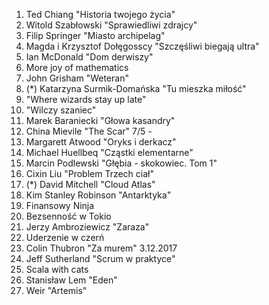 1. Ted Chiang "Historia twojego życia"
2. Witold Szabłowski "Sprawiedliwi zdrajcy"
3. Filip Springer "Miasto archipelag"
4. Magda i Krzysztof Dołęgosscy "Szczęśliwi biegają ultra"
5. Ian McDonald "Dom derwiszy"
6. More joy of mathematics
7. John Grisham "Weteran"
8. (*) Katarzyna Surmik-Domańska "Tu mieszka miłość"
9. "Where wizards stay up late"
10. "Wilczy szaniec"
11. Marek Baraniecki "Głowa kasandry"
12. China Mievile "The Scar" 7/5 - 
13. Margarett Atwood "Oryks i derkacz"
14. Michael Huellbeq "Cząstki elementarne"
15. Marcin Podlewski "Głębia - skokowiec. Tom 1"
16. Cixin Liu "Problem Trzech ciał"
17. (*) David Mitchell "Cloud Atlas"
18. Kim Stanley Robinson "Antarktyka"
19. Finansowy Ninja
20. Bezsenność w Tokio
21. Jerzy Ambroziewicz "Zaraza"
22. Uderzenie w czerń
23. Colin Thubron "Za murem" 3.12.2017
24. Jeff Sutherland "Scrum w praktyce"
25. Scala with cats
26. Stanisław Lem "Eden"
27. Weir "Artemis"
